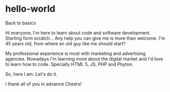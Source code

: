 # hello-world

Back to basics

Hi everyone, I'm here to learn about code and software development. Starting form scratch...
Any help you can give me is more than welcome. I'm 45 years old, from where an old guy like me should start?

My professional experience is most with marketing and advertising agencies. 
Nowadays I'm learning more about the digital market and I'd love to learn how to code. Specially HTML 5, JS, PHP and Phyton.

So, here I am. 
Let's do it.

I thank all of you in advance
Cheers!
